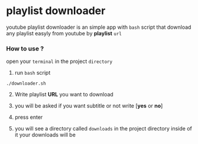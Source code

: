 # playlist downloader
youtube playlist downloader is an simple app with `bash` script that download any playlist easyly
from youtube by **playlist** `url`
### How to use ?
open your `terminal` in the project `directory`

1. run `bash` script
```
./downloader.sh
```

2. Write playlist **URL** you want to download

3. you will be asked if you want subtitle or not write [**yes** or **no**]

4. press enter

5. you will see a directory called `downloads` in the project directory inside of it your downloads will be
